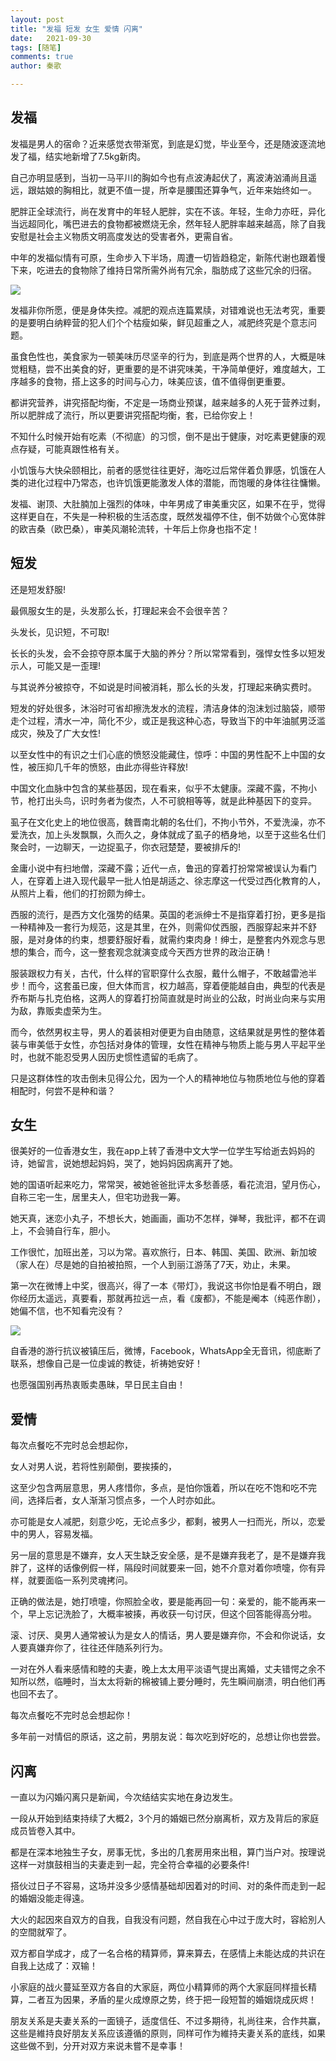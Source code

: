 ```yaml
---
layout: post
title: "发福 短发 女生 爱情 闪离"
date:   2021-09-30
tags: [随笔]
comments: true
author: 秦歌

---
```


## 发福

发福是男人的宿命？近来感觉衣带渐宽，到底是幻觉，毕业至今，还是随波逐流地发了福，结实地新增了7.5kg新肉。

自己亦明显感到，当初一马平川的胸如今也有点波涛起伏了，离波涛汹涌尚且遥远，跟姑娘的胸相比，就更不值一提，所幸是腰围还算争气，近年来始终如一。

肥胖正全球流行，尚在发育中的年轻人肥胖，实在不该。年轻，生命力亦旺，异化当远超同化，嘴巴进去的食物都被燃烧无余，然年轻人肥胖率越来越高，除了自我安慰是社会主义物质文明高度发达的受害者外，更需自省。

中年的发福似情有可原，生命步入下半场，周遭一切皆趋稳定，新陈代谢也跟着慢下来，吃进去的食物除了维持日常所需外尚有冗余，脂肪成了这些冗余的归宿。

![](https://raw.githubusercontent.com/jandyxu/jandyxu.github.io/master/images/fafu/1.jpg)

发福非你所愿，便是身体失控。减肥的观点连篇累牍，对错难说也无法考究，重要的是要明白纳粹营的犯人们个个枯瘦如柴，鲜见超重之人，减肥终究是个意志问题。

虽食色性也，美食家为一顿美味历尽坚辛的行为，到底是两个世界的人，大概是味觉粗糙，尝不出美食的好，更重要的是不讲究味美，干净简单便好，难度越大，工序越多的食物，搭上这多的时间与心力，味美应该，值不值得倒更重要。

都讲究营养，讲究搭配均衡，不定是一场商业预谋，越来越多的人死于营养过剩，所以肥胖成了流行，所以更要讲究搭配均衡，套，已给你安上！

不知什么时候开始有吃素（不彻底）的习惯，倒不是出于健康，对吃素更健康的观点存疑，可能真跟性格有关。

小饥饿与大快朵颐相比，前者的感觉往往更好，海吃过后常伴着负罪感，饥饿在人类的进化过程中乃常态，也许饥饿更能激发人体的潜能，而饱暖的身体往往慵懒。

发福、谢顶、大肚腩加上强烈的体味，中年男成了审美重灾区，如果不在乎，觉得这样更自在，不失是一种积极的生活态度，既然发福停不住，倒不妨做个心宽体胖的欧吉桑（欧巴桑），审美风潮轮流转，十年后上你身也指不定！

## 短发

还是短发舒服!

最佩服女生的是，头发那么长，打理起来会不会很辛苦？

头发长，见识短，不可取!

长长的头发，会不会掠夺原本属于大脑的养分？所以常常看到，强悍女性多以短发示人，可能又是一歪理!

与其说养分被掠夺，不如说是时间被消耗，那么长的头发，打理起来确实费时。

短发的好处很多，沐浴时可省却擦洗发水的流程，清洁身体的泡沫划过脑袋，顺带走个过程，清水一冲，简化不少，或正是我这种心态，导致当下的中年油腻男泛滥成灾，殃及了广大女性!

以至女性中的有识之士们心底的愤怒没能藏住，惊呼：中国的男性配不上中国的女性，被压抑几千年的愤怒，由此亦得些许释放!

中国文化血脉中包含的某些基因，现在看来，似乎不太健康。深藏不露，不拘小节，枪打出头鸟，识时务者为俊杰，人不可貌相等等，就是此种基因下的变异。

虱子在文化史上的地位很高，魏晋南北朝的名仕们，不拘小节外，不爱洗澡，亦不爱洗衣，加上头发飘飘，久而久之，身体就成了虱子的栖身地，以至于这些名仕们聚会时，一边聊天，一边捉虱子，你衣冠楚楚，要被排斥的!

金庸小说中有扫地僧，深藏不露；近代一点，鲁迅的穿着打扮常常被误认为看门人，在穿着上进入现代最早一批人怕是胡适之、徐志摩这一代受过西化教育的人，从照片上看，他们的打扮颇为绅士。

西服的流行，是西方文化强势的结果。英国的老派绅士不是指穿着打扮，更多是指一种精神及一套行为规范，这是其里，在外，则需仰仗西服，西服穿起来并不舒服，是对身体的约束，想要舒服好看，就需约束肉身！绅士，是整套内外观念与思想的集合，而今，这一整套观念就演变成今天西方世界的政治正确！

服装跟权力有关，古代，什么样的官职穿什么衣服，戴什么帽子，不敢越雷池半步！而今，这套虽已废，但大体而言，权力越高，穿着便能越自由，典型的代表是乔布斯与扎克伯格，这两人的穿着打扮简直就是时尚业的公敌，时尚业向来与实用为敌，靠贩卖虚荣为生。

而今，依然男权主导，男人的着装相对便更为自由随意，这结果就是男性的整体着装与审美低于女性，亦包括对身体的管理，女性在精神与物质上能与男人平起平坐时，也就不能忍受男人因历史惯性遗留的毛病了。

只是这群体性的攻击倒未见得公允，因为一个人的精神地位与物质地位与他的穿着相配时，何尝不是种和谐？

## 女生

很美好的一位香港女生，我在app上转了香港中文大学一位学生写给逝去妈妈的诗，她留言，说她想起妈妈，哭了，她妈妈因病离开了她。

她的国语听起来吃力，常常哭，被她爸爸批评太多愁善感，看花流泪，望月伤心，自称三宅一生，居里夫人，但宅功逊我一筹。

她天真，迷恋小丸子，不想长大，她画画，画功不怎样，弹琴，我批评，都不在调上，不会骑自行车，胆小。

工作很忙，加班出差，习以为常。喜欢旅行，日本、韩国、美国、欧洲、新加坡（家人在）尽是她的自拍被拍照，一个人到丽江游荡了7天，劝止，未果。

第一次在微博上中奖，很高兴，得了一本《带灯》，我说这书你怕是看不明白，跟你经历太遥远，真要看，那就再拉远一点，看《废都》，不能是阉本（纯恶作剧），她偏不信，也不知看完没有？

![](https://raw.githubusercontent.com/jandyxu/jandyxu.github.io/master/images/fafu/2.jpg)

自香港的游行抗议被镇压后，微博，Facebook，WhatsApp全无音讯，彻底断了联系，想像自己是一位虔诚的教徒，祈祷她安好！

也愿强国别再热衷贩卖愚昧，早日民主自由！

## 爱情

每次点餐吃不完时总会想起你，

女人对男人说，若将性别颠倒，要挨揍的，

这至少包含两层意思，男人疼惜你，多点，是怕你饿着，所以在吃不饱和吃不完间，选择后者，女人渐渐习惯点多，一个人时亦如此。

亦可能是女人减肥，刻意少吃，无论点多少，都剩，被男人一扫而光，所以，恋爱中的男人，容易发福。

另一层的意思是不嫌弃，女人天生缺乏安全感，是不是嫌弃我老了，是不是嫌弃我胖了，这样的话像例假一样，隔段时间就要来一回，她不介意对着你喷嚏，你有异样，就要面临一系列灵魂拷问。

正确的做法是，她打喷嚏，你照脸全收，要是能再回一句：亲爱的，能不能再来一个，早上忘记洗脸了，大概率被揍，再收获一句讨厌，但这个回答能得高分啦。

滚、讨厌、臭男人通常被认为是女人的情话，男人要是嫌弃你，不会和你说话，女人要真嫌弃你了，往往还伴随系列行为。

一对在外人看来感情和睦的夫妻，晚上太太用平淡语气提出离婚，丈夫错愕之余不知所以然，临睡时，当太太将新的棉被铺上要分睡时，先生瞬间崩溃，明白他们再也回不去了。

每次点餐吃不完时总会想起你！

多年前一对情侣的原话，这之前，男朋友说：每次吃到好吃的，总想让你也尝尝。

## 闪离

一直以为闪婚闪离只是新闻，今次结结实实地在身边发生。

一段从开始到结束持续了大概2，3个月的婚姻已然分崩离析，双方及背后的家庭成员皆卷入其中。

都是在深本地独生子女，房事无忧，多出的几套房用來出租，算门当户对。按理说这样一对旗鼓相当的夫妻走到一起，完全符合幸福的必要条件!

搭伙过日子不容易，这场并没多少感情基础却因着对的时间、对的条件而走到一起的婚姻没能走得遠。

大火的起因來自双方的自我，自我没有问题，然自我在心中过于庞大时，容給別人的空間就窄了。

双方都自学成才，成了一名合格的精算师，算来算去，在感情上未能达成的共识在自我上达成了：双输！

小家庭的战火蔓延至双方各自的大家庭，两位小精算师的两个大家庭同样擅长精算，二者互为因果，矛盾的星火成燎原之势，终于把一段短暂的婚姻烧成灰烬！

朋友关系是夫妻关系的一面镜子，适度信任、不过多期待，礼尚往来，合作共赢，这些是維持良好朋友关系应该遵循的原则，同样可作为維持夫妻关系的底线，如果这些做不到，分开对双方来说未嘗不是幸事！

 
